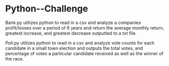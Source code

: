 # Python--Challenge

Bank.py utilizes python to read in a csv and analyze a companies profit/losses over a period of 6 years and return the average monthly return, greatest increase, and greatest decrease outputted to a txt file.

Poll.py utilizes python to read in a csv and analyze vote counts for each candidate in a small town election and outputs the total votes, and percentage of votes a particular candidate received as well as the winner of the race.
